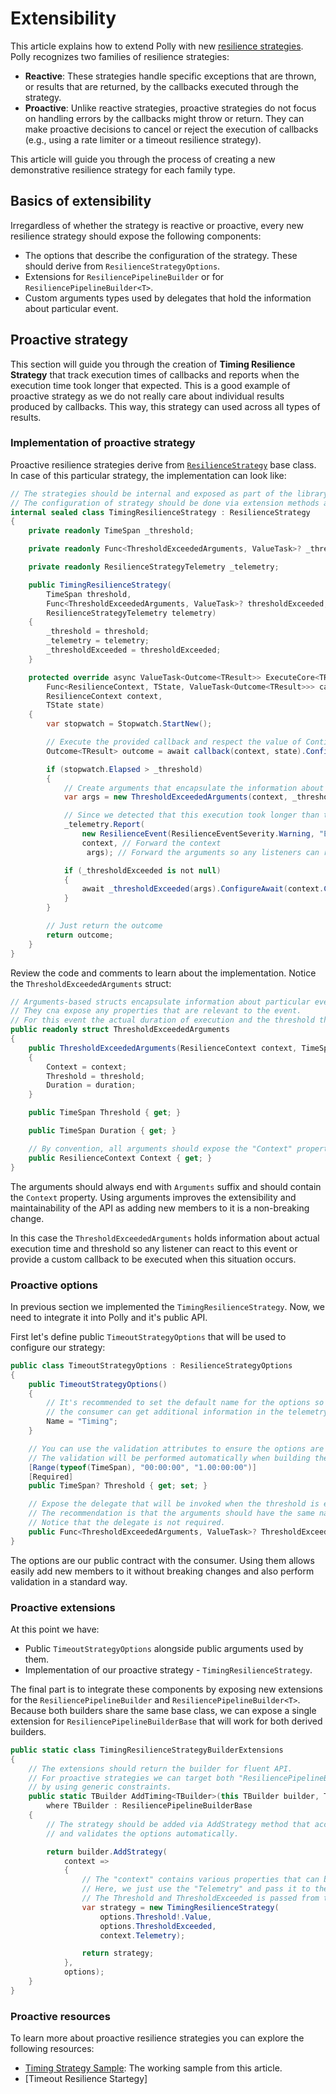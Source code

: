 # Extensibility

This article explains how to extend Polly with new [resilience strategies](../strategies/index.md). Polly recognizes two families of resilience strategies:

- **Reactive**: These strategies handle specific exceptions that are thrown, or results that are returned, by the callbacks executed through the strategy.
- **Proactive**: Unlike reactive strategies, proactive strategies do not focus on handling errors by the callbacks might throw or return. They can make proactive decisions to cancel or reject the execution of callbacks (e.g., using a rate limiter or a timeout resilience strategy).

This article will guide you through the process of creating a new demonstrative resilience strategy for each family type.

## Basics of extensibility

Irregardless of whether the strategy is reactive or proactive, every new resilience strategy should expose the following components:

- The options that describe the configuration of the strategy. These should derive from `ResilienceStrategyOptions`.
- Extensions for `ResiliencePipelineBuilder` or for `ResiliencePipelineBuilder<T>`.
- Custom arguments types used by delegates that hold the information about particular event.

## Proactive strategy

This section will guide you through the creation of **Timing Resilience Strategy** that track execution times of callbacks and reports when the execution time took longer that expected. This is a good example of proactive strategy as we do not really care about individual results produced by callbacks. This way,  this strategy can used across all types of results.

### Implementation of proactive strategy

Proactive resilience strategies derive from [`ResilienceStrategy`](xref:Polly:ResilienceStrategy) base class. In case of this particular strategy, the implementation can look like:

<!-- snippet: ext-proactive-strategy -->
```cs
// The strategies should be internal and exposed as part of the library's public API.
// The configuration of strategy should be done via extension methods and options.
internal sealed class TimingResilienceStrategy : ResilienceStrategy
{
    private readonly TimeSpan _threshold;

    private readonly Func<ThresholdExceededArguments, ValueTask>? _thresholdExceeded;

    private readonly ResilienceStrategyTelemetry _telemetry;

    public TimingResilienceStrategy(
        TimeSpan threshold,
        Func<ThresholdExceededArguments, ValueTask>? thresholdExceeded,
        ResilienceStrategyTelemetry telemetry)
    {
        _threshold = threshold;
        _telemetry = telemetry;
        _thresholdExceeded = thresholdExceeded;
    }

    protected override async ValueTask<Outcome<TResult>> ExecuteCore<TResult, TState>(
        Func<ResilienceContext, TState, ValueTask<Outcome<TResult>>> callback,
        ResilienceContext context,
        TState state)
    {
        var stopwatch = Stopwatch.StartNew();

        // Execute the provided callback and respect the value of ContinueOnCapturedContext property.
        Outcome<TResult> outcome = await callback(context, state).ConfigureAwait(context.ContinueOnCapturedContext);

        if (stopwatch.Elapsed > _threshold)
        {
            // Create arguments that encapsulate the information about the event.
            var args = new ThresholdExceededArguments(context, _threshold, stopwatch.Elapsed);

            // Since we detected that this execution took longer than the threshold, we will report this as an resilience event.
            _telemetry.Report(
                new ResilienceEvent(ResilienceEventSeverity.Warning, "ExecutionThresholdExceeded"), // Pass the event severity and the event name
                context, // Forward the context
                 args); // Forward the arguments so any listeners can recognize this particular event

            if (_thresholdExceeded is not null)
            {
                await _thresholdExceeded(args).ConfigureAwait(context.ContinueOnCapturedContext);
            }
        }

        // Just return the outcome
        return outcome;
    }
}
```
<!-- endSnippet -->

Review the code and comments to learn about the implementation. Notice the `ThresholdExceededArguments` struct:

<!-- snippet: ext-proactive-args -->
```cs
// Arguments-based structs encapsulate information about particular event that occurred inside resilience strategy.
// They cna expose any properties that are relevant to the event.
// For this event the actual duration of execution and the threshold that was exceeded are relevant.
public readonly struct ThresholdExceededArguments
{
    public ThresholdExceededArguments(ResilienceContext context, TimeSpan threshold, TimeSpan duration)
    {
        Context = context;
        Threshold = threshold;
        Duration = duration;
    }

    public TimeSpan Threshold { get; }

    public TimeSpan Duration { get; }

    // By convention, all arguments should expose the "Context" property.
    public ResilienceContext Context { get; }
}
```
<!-- endSnippet -->

The arguments should always end with `Arguments` suffix and should contain the `Context` property. Using arguments improves the extensibility and maintainability of the API as adding new members to it is a non-breaking change.

In this case the `ThresholdExceededArguments` holds information about actual execution time and threshold so any listener can react to this event or provide a custom callback to be executed when this situation occurs.

### Proactive options

In previous section we implemented the `TimingResilienceStrategy`. Now, we need to integrate it into Polly and it's public API.

First let's define public `TimeoutStrategyOptions` that will be used to configure our strategy:

<!-- snippet: ext-proactive-options -->
```cs
public class TimeoutStrategyOptions : ResilienceStrategyOptions
{
    public TimeoutStrategyOptions()
    {
        // It's recommended to set the default name for the options so
        // the consumer can get additional information in the telemetry.
        Name = "Timing";
    }

    // You can use the validation attributes to ensure the options are valid.
    // The validation will be performed automatically when building the pipeline.
    [Range(typeof(TimeSpan), "00:00:00", "1.00:00:00")]
    [Required]
    public TimeSpan? Threshold { get; set; }

    // Expose the delegate that will be invoked when the threshold is exceeded.
    // The recommendation is that the arguments should have the same name as the delegate but with "Arguments" suffix.
    // Notice that the delegate is not required.
    public Func<ThresholdExceededArguments, ValueTask>? ThresholdExceeded { get; set; }
}
```
<!-- endSnippet -->

The options are our public contract with the consumer. Using them allows easily add new members to it without breaking changes and also perform validation in a standard way.

### Proactive extensions

At this point we have:

- Public `TimeoutStrategyOptions` alongside public arguments used by them.
- Implementation of our proactive strategy - `TimingResilienceStrategy`.

The final part is to integrate these components by exposing new extensions for the `ResiliencePipelineBuilder` and `ResiliencePipelineBuilder<T>`. Because both builders share the same base class, we can expose a single extension for `ResiliencePipelineBuilderBase` that will work for both derived builders.

<!-- snippet: ext-proactive-extensions -->
```cs
public static class TimingResilienceStrategyBuilderExtensions
{
    // The extensions should return the builder for fluent API.
    // For proactive strategies we can target both "ResiliencePipelineBuilderBase" and "ResiliencePipelineBuilder<T>"
    // by using generic constraints.
    public static TBuilder AddTiming<TBuilder>(this TBuilder builder, TimeoutStrategyOptions options)
        where TBuilder : ResiliencePipelineBuilderBase
    {
        // The strategy should be added via AddStrategy method that accepts a factory delegate
        // and validates the options automatically.

        return builder.AddStrategy(
            context =>
            {
                // The "context" contains various properties that can be used by the strategy.
                // Here, we just use the "Telemetry" and pass it to the strategy.
                // The Threshold and ThresholdExceeded is passed from the options.
                var strategy = new TimingResilienceStrategy(
                    options.Threshold!.Value,
                    options.ThresholdExceeded,
                    context.Telemetry);

                return strategy;
            },
            options);
    }
}
```
<!-- endSnippet -->

### Proactive resources

To learn more about proactive resilience strategies you can explore the following resources:

- [Timing Strategy Sample](https://github.com/App-vNext/Polly/tree/main/samples/Extensibility/Proactive): The working sample from this article.
- [Timeout Resilience Startegy]

